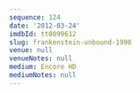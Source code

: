 ```yaml
---
sequence: 124
date: '2012-03-24'
imdbId: tt0099612
slug: frankenstein-unbound-1990
venue: null
venueNotes: null
medium: Encore HD
mediumNotes: null
---
```


